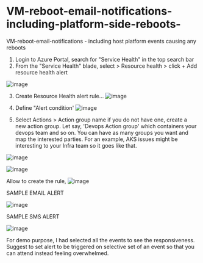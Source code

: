# VM-reboot-email-notifications-including-platform-side-reboots-
VM-reboot-email-notifications - including host platform events causing any reboots 

1. Login to Azure Portal, search for "Service Health" in the top search bar 
2. From the "Service Health" blade, select > Resource health > click + Add resource health alert

![image](https://user-images.githubusercontent.com/61469290/169466561-3c3146a0-5a6e-486e-b315-e862f00c5c08.png)

3. Create Resource Health alert rule... 
![image](https://user-images.githubusercontent.com/61469290/169467017-3bf26a29-e175-4850-97c2-7a8fa7a25fc1.png)

4. Define "Alert condition' 
![image](https://user-images.githubusercontent.com/61469290/169467545-4ca80747-b8e9-4c61-b069-f409e74c41f2.png)

5. Select Actions > Action group name 
if you do not have one, create a new action group. Let say, 'Devops Action group' which containers your devops team and so on. You can have as many groups you want and map 
the interested parties. For an example, AKS issues might be interesting to your Infra team so it goes like that. 

![image](https://user-images.githubusercontent.com/61469290/169468035-3f8c52c6-fee4-4440-adcc-e78023b7d037.png)

![image](https://user-images.githubusercontent.com/61469290/169468869-ec9bc386-558f-4c1d-83af-7c8ad4cac658.png)

Allow to create the rule, 
![image](https://user-images.githubusercontent.com/61469290/169469317-90764c1a-6ab3-4eaf-8ebf-8c24a801e0d2.png)

SAMPLE EMAIL ALERT

![image](https://user-images.githubusercontent.com/61469290/169471185-0420c650-e2ae-41db-a217-944fb60e5cff.png)

SAMPLE SMS ALERT

![image](https://user-images.githubusercontent.com/61469290/169471745-9ed6fdb7-b98d-4e1c-8652-e04dafbe9f6e.png)

For demo purpose, I had selected all the events to see the responsiveness. Suggest to set alert to be triggered on selective set of an event so that you can attend 
instead feeling overwhelmed. 
